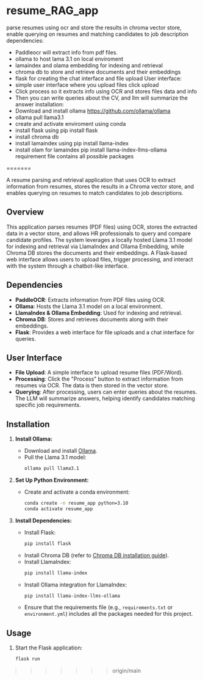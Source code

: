 # resume_RAG_app

parse resumes using ocr and store the results in chroma vector store, enable querying on resumes  and matching candidates to job description
dependencies: 
-  Paddleocr will extract info from pdf files.
- ollama to host lama 3.1 on local enviroment
- lamaindex and olama embedding for indexing and retrieval
- chroma db to store and retrieve documents and their embeddings
- flask for creating the chat interface and file upload
User interface:
 - simple user interface where you upload files click upload
 - Click process so it extracts info using OCR and stores files data and info
 - Then you can write queries about the CV, and llm will summarize the answer
installation:
- Download and install ollama https://github.com/ollama/ollama
- ollama pull llama3.1
- create and activate enviroment using conda
- install flask using pip install flask
- install chroma db
- install lamaindex using pip install llama-index
- install olam for lamaindex pip install llama-index-llms-ollama
  requirement file contains all possible packages 


=======

A resume parsing and retrieval application that uses OCR to extract information from resumes, stores the results in a Chroma vector store, and enables querying on resumes to match candidates to job descriptions.

## Overview

This application parses resumes (PDF files) using OCR, stores the extracted data in a vector store, and allows HR professionals to query and compare candidate profiles. The system leverages a locally hosted Llama 3.1 model for indexing and retrieval via LlamaIndex and Ollama Embedding, while Chroma DB stores the documents and their embeddings. A Flask-based web interface allows users to upload files, trigger processing, and interact with the system through a chatbot-like interface.

## Dependencies

- **PaddleOCR**: Extracts information from PDF files using OCR.
- **Ollama**: Hosts the Llama 3.1 model on a local environment.
- **LlamaIndex & Ollama Embedding**: Used for indexing and retrieval.
- **Chroma DB**: Stores and retrieves documents along with their embeddings.
- **Flask**: Provides a web interface for file uploads and a chat interface for queries.

## User Interface

- **File Upload**: A simple interface to upload resume files (PDF/Word).
- **Processing**: Click the "Process" button to extract information from resumes via OCR. The data is then stored in the vector store.
- **Querying**: After processing, users can enter queries about the resumes. The LLM will summarize answers, helping identify candidates matching specific job requirements.

## Installation

1. **Install Ollama:**
   - Download and install [Ollama](https://github.com/ollama/ollama).
   - Pull the Llama 3.1 model:
     ```bash
     ollama pull llama3.1
     ```

2. **Set Up Python Environment:**
   - Create and activate a conda environment:
     ```bash
     conda create -n resume_app python=3.10
     conda activate resume_app
     ```

3. **Install Dependencies:**
   - Install Flask:
     ```bash
     pip install flask
     ```
   - Install Chroma DB (refer to [Chroma DB installation guide](https://docs.trychroma.com/)).
   - Install LlamaIndex:
     ```bash
     pip install llama-index
     ```
   - Install Ollama integration for LlamaIndex:
     ```bash
     pip install llama-index-llms-ollama
     ```
   - Ensure that the requirements file (e.g., `requirements.txt` or `environment.yml`) includes all the packages needed for this project.

## Usage

1. Start the Flask application:
   ```bash
   flask run
>>>>>>> origin/main
